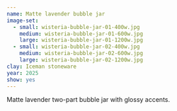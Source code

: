 ```yaml
---
name: Matte lavender bubble jar
image-set:
  - small: wisteria-bubble-jar-01-400w.jpg
    medium: wisteria-bubble-jar-01-600w.jpg
    large: wisteria-bubble-jar-01-1200w.jpg
  - small: wisteria-bubble-jar-02-400w.jpg
    medium: wisteria-bubble-jar-02-600w.jpg
    large: wisteria-bubble-jar-02-1200w.jpg
clay: Iceman stoneware
year: 2025
show: yes
---
```


Matte lavender two-part bubble jar with glossy accents.